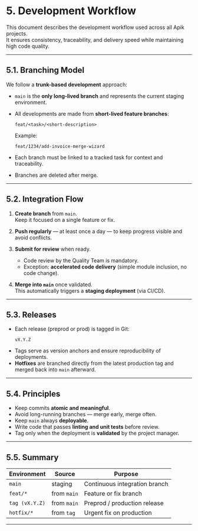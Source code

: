 # 5. Development Workflow

This document describes the development workflow used across all Apik projects.  
It ensures consistency, traceability, and delivery speed while maintaining high code quality.

---

## 5.1. Branching Model

We follow a **trunk-based development** approach:

- `main` is the **only long-lived branch** and represents the current staging environment.
- All developments are made from **short-lived feature branches**:
  ```
  feat/<task>/<short-description>
  ```
  Example:
  ```
  feat/1234/add-invoice-merge-wizard
  ```

- Each branch must be linked to a tracked task for context and traceability.
- Branches are deleted after merge.

---

## 5.2. Integration Flow

1. **Create branch** from `main`.  
   Keep it focused on a single feature or fix.

2. **Push regularly** — at least once a day — to keep progress visible and avoid conflicts.

3. **Submit for review** when ready.  
   - Code review by the Quality Team is mandatory.  
   - Exception: **accelerated code delivery** (simple module inclusion, no code change).

4. **Merge into `main`** once validated.  
   This automatically triggers a **staging deployment** (via CI/CD).

---

## 5.3. Releases

- Each release (preprod or prod) is tagged in Git:
  ```
  vX.Y.Z
  ```
- Tags serve as version anchors and ensure reproducibility of deployments.
- **Hotfixes** are branched directly from the latest production tag and merged back into `main` afterward.

---

## 5.4. Principles

- Keep commits **atomic and meaningful**.
- Avoid long-running branches — merge early, merge often.
- Keep `main` always **deployable**.
- Write code that passes **linting and unit tests** before review.
- Tag only when the deployment is **validated** by the project manager.

---

## 5.5. Summary

| Environment | Source | Purpose |
|--------------|---------|----------|
| `main` | staging | Continuous integration branch |
| `feat/*` | from `main` | Feature or fix branch |
| `tag (vX.Y.Z)` | from `main` | Preprod / production release |
| `hotfix/*` | from `tag` | Urgent fix on production |

---
